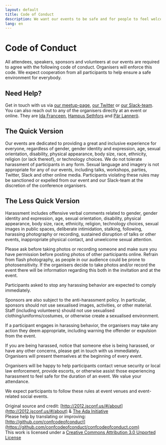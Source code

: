```yaml
---
layout: default
title: Code of Conduct
description: We want our events to be safe and for people to feel welcome. That's why we enforce a Code of Conduct.
lang: en
---
```


# Code of Conduct

All attendees, speakers, sponsors and volunteers at our events are required to agree with the following code of conduct. Organisers will enforce this code. We expect cooperation from all participants to help ensure a safe environment for everybody.

## Need Help?

Get in touch with us via [our meetup-page](https://www.meetup.com/t12t-Stockholm), [our Twitter](https://twitter.com/t12t) or [our Slack-team](https://t12t.slack.com). You can also reach out to any of the organisers directly at an event or online. They are [Ida Franceen](https://twitter.com/kolombiken), [Hampus Sethfors](https://twitter.com/hampelusken) and [Pär Lannerö](https://twitter.com/plannero).

## The Quick Version

Our events are dedicated to providing a great and inclusive experience for everyone, regardless of gender, gender identity and expression, age, sexual orientation, disability, physical appearance, body size, race, ethnicity, religion (or lack thereof), or technology choices. We do not tolerate harassment of participants in any form. Sexual language and imagery is not appropriate for any of our events, including talks, workshops, parties, Twitter, Slack and other online media. Participants violating these rules may be sanctioned or expelled from our event and our Slack-team at the discretion of the conference organisers.

## The Less Quick Version

Harassment includes offensive verbal comments related to gender, gender identity and expression, age, sexual orientation, disability, physical appearance, body size, race, ethnicity, religion, technology choices, sexual images in public spaces, deliberate intimidation, stalking, following, harassing photography or recording, sustained disruption of talks or other events, inappropriate physical contact, and unwelcome sexual attention.

Please ask before taking photos or recording someone and make sure you have permission before posting photos of other participants online. Refrain from flash photography, as people in our audience could be prone to photosensitivity. If the organisers decide to take photos and/or record the event there will be information regarding this both in the invitation and at the event.

Participants asked to stop any harassing behavior are expected to comply immediately.

Sponsors are also subject to the anti-harassment policy. In particular, sponsors should not use sexualised images, activities, or other material. Staff (including volunteers) should not use sexualised clothing/uniforms/costumes, or otherwise create a sexualised environment.

If a participant engages in harassing behavior, the organisers may take any action they deem appropriate, including warning the offender or expulsion from the event.

If you are being harassed, notice that someone else is being harassed, or have any other concerns, please get in touch with us immediately. Organisers will present themselves at the beginning of every event.

Organisers will be happy to help participants contact venue security or local law enforcement, provide escorts, or otherwise assist those experiencing harassment to feel safe for the duration of an event. We value your attendance.

We expect participants to follow these rules at event venues and event-related social events.

Original source and credit: [http://2012.jsconf.us/#/about](http://2012.jsconf.us/#/about) & [The Ada Initiative](http://geekfeminism.wikia.com/wiki/Conference_anti-harassment/Policy)  
Please help by translating or improving: [http://github.com/confcodeofconduct](https://github.com/confcodeofconduct/confcodeofconduct.com)  
This work is licensed under a [Creative Commons Attribution 3.0 Unported License](http://creativecommons.org/licenses/by/3.0/deed.en_US)
